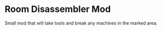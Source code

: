 Room Disassembler Mod
=====================

Small mod that will take tools and break any machines in the marked area.

